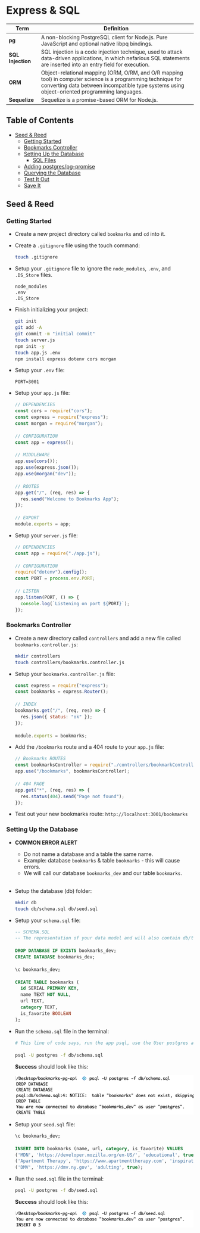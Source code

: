 # Express & SQL

| Term | Definition |
| ---- | ---------- |
| __pg__ | A non-blocking PostgreSQL client for Node.js. Pure JavaScript and optional native libpq bindings. |
| __SQL Injection__ | SQL injection is a code injection technique, used to attack data-driven applications, in which nefarious SQL statements are inserted into an entry field for execution. |
| __ORM__ | Object-relational mapping (ORM, O/RM, and O/R mapping tool) in computer science is a programming technique for converting data between incompatible type systems using object-oriented programming languages. |
| __Sequelize__ | Sequelize is a promise-based ORM for Node.js. |

## Table of Contents

- [Seed & Reed](#seed-reed)
  - [Getting Started](#getting-started)
  - [Bookmarks Controller](#bookmarks-controller)
  - [Setting Up the Database](#setting-up-the-database)
    - [SQL Files](#sql-files)
  - [Adding postgres/pg-promise](#adding-postgrespg-promise)
  - [Querying the Database](#querying-the-database)
  - [Test It Out](#test-it-out)
  - [Save It](#save-it)

## Seed & Reed

### Getting Started

- Create a new project directory called `bookmarks` and `cd` into it.
- Create a `.gitignore` file using the touch command:

  ```bash
  touch .gitignore
  ```

- Setup your `.gitignore` file to ignore the `node_modules`, `.env`, and `.DS_Store` files.

  ```
  node_modules
  .env
  .DS_Store
  ```

- Finish initializing your project:

  ```bash
  git init
  git add -A
  git commit -m "initial commit"
  touch server.js
  npm init -y
  touch app.js .env
  npm install express dotenv cors morgan
  ```

- Setup your `.env` file:

  ```
  PORT=3001
  ```

- Setup your `app.js` file:

  ```js
  // DEPENDENCIES
  const cors = require("cors");
  const express = require("express");
  const morgan = require("morgan");

  // CONFIGURATION
  const app = express();

  // MIDDLEWARE
  app.use(cors());
  app.use(express.json());
  app.use(morgan("dev"));

  // ROUTES
  app.get("/", (req, res) => {
    res.send("Welcome to Bookmarks App");
  });

  // EXPORT
  module.exports = app;
  ```

- Setup your `server.js` file:

  ```js
  // DEPENDENCIES
  const app = require("./app.js");

  // CONFIGURATION
  require("dotenv").config();
  const PORT = process.env.PORT;

  // LISTEN
  app.listen(PORT, () => {
    console.log(`Listening on port ${PORT}`);
  });
  ```

### Bookmarks Controller

- Create a new directory called `controllers` and add a new file called `bookmarks.controller.js`:

  ```bash
  mkdir controllers
  touch controllers/bookmarks.controller.js
  ```

- Setup your `bookmarks.controller.js` file:

  ```js
  const express = require("express");
  const bookmarks = express.Router();

  // INDEX
  bookmarks.get("/", (req, res) => {
    res.json({ status: "ok" });
  });

  module.exports = bookmarks;
  ```

- Add the `/bookmarks` route and a 404 route to your `app.js` file:

  ```js
  // Bookmarks ROUTES
  const bookmarksController = require("./controllers/bookmarkController.js");
  app.use("/bookmarks", bookmarksController);

  // 404 PAGE
  app.get("*", (req, res) => {
    res.status(404).send("Page not found");
  });
  ```

- Test out your new bookmarks route: `http://localhost:3001/bookmarks`

### Setting Up the Database

- **COMMON ERROR ALERT**
  - Do not name a database and a table the same name.
  - Example: database `bookmarks` & table `bookmarks` - this will cause errors.
  - We will call our database `bookmarks_dev` and our table `bookmarks`.
<br><br>

- Setup the database (db) folder:

  ```bash
  mkdir db
  touch db/schema.sql db/seed.sql
  ```

- Setup your `schema.sql` file:

  ```sql
  -- SCHEMA.SQL
  -- The representation of your data model and will also contain db/table(s) set up.

  DROP DATABASE IF EXISTS bookmarks_dev;
  CREATE DATABASE bookmarks_dev;

  \c bookmarks_dev;

  CREATE TABLE bookmarks (
    id SERIAL PRIMARY KEY,
    name TEXT NOT NULL,
    url TEXT,
    category TEXT,
    is_favorite BOOLEAN
  );
  ```

- Run the `schema.sql` file in the terminal:

  ```bash
  # This line of code says, run the app psql, use the User postgres and run the file db/schema.sql.

  psql -U postgres -f db/schema.sql
  ```

  **Success** should look like this:

  ![psql schema success](./images/success-db-init.png)

- Setup your `seed.sql` file:

  ```sql
  \c bookmarks_dev;

  INSERT INTO bookmarks (name, url, category, is_favorite) VALUES
  ('MDN', 'https://developer.mozilla.org/en-US/', 'educational', true),
  ('Apartment Therapy', 'https://www.apartmenttherapy.com', 'inspirational', true),
  ('DMV', 'https://dmv.ny.gov', 'adulting', true);
  ```

- Run the `seed.sql` file in the terminal:

  ```bash
  psql -U postgres -f db/seed.sql
  ```

  **Success** should look like this:

  ![psql seed success](./images/success-seed.png)

